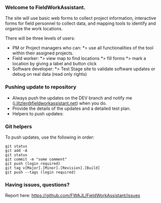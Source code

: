### Welcome to FieldWorkAssistant.
The site will use basic web forms to collect project information, interactive forms for field personnel to collect data, and mapping tools to identify and organize the work locations.

There will be three levels of users:
- PM or Project managers who can:
  *> use all functionalities of the tool within their assigned projects.
- Field worker:
  *> view map to find locations
  *> fill forms
  *> mark a location by giving a label and button click
- Software developer:
  *> Test Stage site to validate software updates or debug on real data (read only rights)


### Pushing update to repository
- Always push the updates on the DEV branch and notify me (j.litzler@fieldworkassistant.net) when you do.
- Provide the details of the updates and a detailed test plan.
- Helpers to push updates:

### Git helpers

To push updates, use the following in order:

```
git status
git add -A 
git status 
git commit -m "some comment" 
git push (login required) 
git tag v[Major].[Minor].[Revision].[Build] 
git push --tags (login required)
```

### Having issues, questions?
Report here: https://github.com/FWAJL/FieldWorkAssistant/issues

